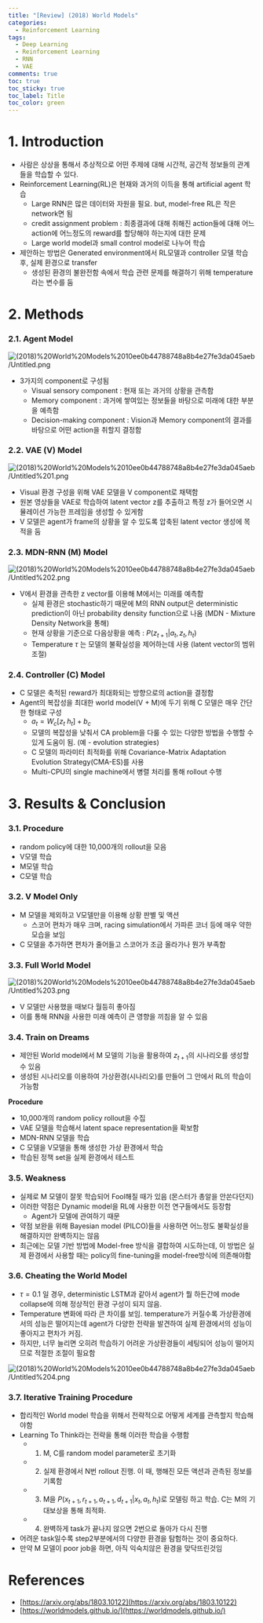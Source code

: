 ```yaml
---
title: "[Review] (2018) World Models"
categories:
  - Reinforcement Learning
tags:
  - Deep Learning
  - Reinforcement Learning
  - RNN
  - VAE
comments: true
toc: true
toc_sticky: true
toc_label: Title
toc_color: green
---
```


# 1. Introduction

- 사람은 상상을 통해서 추상적으로 어떤 주제에 대해 시간적, 공간적 정보들의 관계들을 학습할 수 있다.
- Reinforcement Learning(RL)은 현재와 과거의 이득을 통해 artificial agent 학습
    - Large RNN은 많은 데이터와 자원을 필요. but, model-free RL은 작은 network면 됨
    - credit assignment problem : 최종결과에 대해 취해진 action들에 대해 어느 action에 어느정도의 reward를 할당해야 하는지에 대한 문제
    - Large world model과 small control model로 나누어 학습
- 제안하는 방법은 Generated environment에서 RL모델과 controller 모델 학습 후, 실제 환경으로 transfer
    - 생성된 환경의 불완전함 속에서 학습 관련 문제를 해결하기 위해 temperature라는 변수를 둠

# 2. Methods

### ‌2.1. Agent Model

![(2018)%20World%20Models%2010ee0b44788748a8b4e27fe3da045aeb/Untitled.png]((2018)%20World%20Models%2010ee0b44788748a8b4e27fe3da045aeb/Untitled.png)

- 3가지의 component로 구성됨
    - Visual sensory component : 현재 또는 과거의 상황을 관측함
    - Memory component : 과거에 쌓여있는 정보들을 바탕으로 미래에 대한 부분을 예측함
    - Decision-making component : Vision과 Memory component의 결과를 바탕으로 어떤 action을 취할지 결정함

### 2.2. VAE (V) Model

![(2018)%20World%20Models%2010ee0b44788748a8b4e27fe3da045aeb/Untitled%201.png]((2018)%20World%20Models%2010ee0b44788748a8b4e27fe3da045aeb/Untitled%201.png)

- Visual 환경 구성을 위해 VAE 모델을 V component로 채택함
- 원본 영상들을 VAE로 학습하여 latent vector z를 추출하고 특정 z가 들어오면 시뮬레이션 가능한 프레임을 생성할 수 있게함
- V 모델은 agent가 frame의 상황을 알 수 있도록 압축된 latent vector 생성에 목적을 둠

### 2.3. MDN-RNN (M) Model

![(2018)%20World%20Models%2010ee0b44788748a8b4e27fe3da045aeb/Untitled%202.png]((2018)%20World%20Models%2010ee0b44788748a8b4e27fe3da045aeb/Untitled%202.png)

- V에서 환경을 관측한 z vector를 이용해 M에서는 미래를 예측함
    - 실제 환경은 stochastic하기 때문에 M의 RNN output은 deterministic prediction이 아닌 probability density function으로 나옴 (MDN - Mixture Density Network을 통해)
    - 현재 상황을 기준으로 다음상황을 예측 : $P(z_{t+1}|a_t,z_t,h_t)$
    - Temperature $\tau$ 는 모델의 불확실성을 제어하는데 사용 (latent vector의 범위 조절)

### 2.4. Controller (C) Model

- C 모델은 축적된 reward가 최대화되는 방향으로의 action을 결정함
- Agent의 복잡성을 최대한 world model(V + M)에 두기 위해 C 모델은 매우 간단한 형태로 구성
    - $a_t=W_c[z_t \ h_t] + b_c$
    - 모델의 복잡성을 낮춰서 CA problem을 다룰 수 있는 다양한 방법을 수행할 수 있게 도움이 됨. (예 - evolution strategies)
    - C 모델의 파라미터 최적화를 위해 Covariance-Matrix Adaptation Evolution Strategy(CMA-ES)를 사용
    - Multi-CPU의 single machine에서 병렬 처리를 통해 rollout 수행
    

# 3. Results & Conclusion

### ‌3.1. Procedure

- random policy에 대한 10,000개의 rollout을 모음
- V모델 학습
- M모델 학습
- C모델 학습

### 3.2. V Model Only

- M 모델을 제외하고 V모델만을 이용해 상황 판별 및 액션
    - 스코어 편차가 매우 크며, racing simulation에서 가파른 코너 등에 매우 약한 모습을 보임
- C 모델을 추가하면 편차가 줄어들고 스코어가 조금 올라가나 뭔가 부족함

### 3.3. Full World Model

![(2018)%20World%20Models%2010ee0b44788748a8b4e27fe3da045aeb/Untitled%203.png]((2018)%20World%20Models%2010ee0b44788748a8b4e27fe3da045aeb/Untitled%203.png)

- V 모델만 사용했을 때보다 월등히 좋아짐
- 이를 통해 RNN을 사용한 미래 예측이 큰 영향을 끼침을 알 수 있음

### 3.4. Train on Dreams

- 제안된 World model에서 M 모델의 기능을 활용하여 $z_{t+1}$의 시나리오를 생성할 수 있음
- 생성된 시나리오를 이용하여 가상환경(시나리오)를 만들어 그 안에서 RL의 학습이 가능함

**Procedure**

- 10,000개의 random policy rollout을 수집
- VAE 모델을 학습해서 latent space representation을 확보함
- MDN-RNN 모델을 학습
- C 모델을 V모델을 통해 생성한 가상 환경에서 학습
- 학습된 정책 set을 실제 환경에서 테스트

### 3.5. Weakness

- 실제로 M 모델이 잘못 학습되어 Fool해질 때가 있음 (몬스터가 총알을 안쏜다던지)
- 이러한 약점은 Dynamic model을 RL에 사용한 이전 연구들에서도 등장함
    - Agent가 모델에 관여하기 때문
- 약점 보완을 위해 Bayesian model (PILCO)들을 사용하면 어느정도 불확실성을 해결하지만 완벽하지는 않음
- 최근에는 모델 기반 방법에 Model-free 방식을 결합하여 시도하는데, 이 방법은 실제 환경에서 사용할 때는 policy의 fine-tuning을 model-free방식에 의존해야함

### 3.6. Cheating the World Model

- $\tau=0.1$ 일 경우, deterministic LSTM과 같아서 agent가 뭘 하든간에 mode collapse에 의해 정상적인 환경 구성이 되지 않음.
- Temperature 변화에 따라 큰 차이를 보임. temperature가 커질수록 가상환경에서의 성능은 떨어지는데 agent가 다양한 전략을 발견하여 실제 환경에서의 성능이 좋아지고 편차가 커짐.
- 하지만, 너무 늘리면 오히려 학습하기 어려운 가상환경들이 세팅되어 성능이 떨어지므로 적절한 조절이 필요함

![(2018)%20World%20Models%2010ee0b44788748a8b4e27fe3da045aeb/Untitled%204.png]((2018)%20World%20Models%2010ee0b44788748a8b4e27fe3da045aeb/Untitled%204.png)

### 3.7. Iterative Training Procedure

- 합리적인 World model 학습을 위해서 전략적으로 어떻게 세계를 관측할지 학습해야함
- Learning To Think라는 전략을 통해 이러한 학습을 수행함
    - 1) M, C를 random model parameter로 초기화
    - 2) 실제 환경에서 N번 rollout 진행. 이 때, 행해진 모든 액션과 관측된 정보를 기록함
    - 3) M을 $P(x_{t+1},r_{t+1},a_{t+1},d_{t+1}|x_t,a_t,h_t)$로 모델링 하고 학습. C는 M의 기대보상을 통해 최적화.
    - 4) 완벽하게 task가 끝나지 않으면 2번으로 돌아가 다시 진행
- 어려운 task일수록 step2부분에서의 다양한 환경을 탐험하는 것이 중요하다.
- 만약 M 모델이 poor job을 하면, 아직 익숙치않은 환경을 맞닥뜨린것임

# References

- [https://arxiv.org/abs/1803.10122](https://arxiv.org/abs/1803.10122)
- [https://worldmodels.github.io/](https://worldmodels.github.io/)